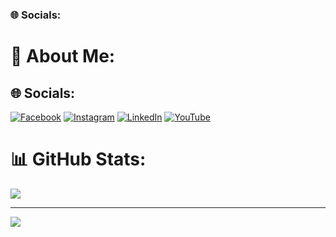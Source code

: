 ### 🌐 Socials:
# 💫 About Me:

## 🌐 Socials:
[![Facebook](https://img.shields.io/badge/Facebook-%231877F2.svg?logo=Facebook&logoColor=white)](https://facebook.com/https://www.facebook.com/bassler.disconnect) [![Instagram](https://img.shields.io/badge/Instagram-%23E4405F.svg?logo=Instagram&logoColor=white)](https://instagram.com/https://www.instagram.com/bassler_disconnect_sc/) [![LinkedIn](https://img.shields.io/badge/LinkedIn-%230077B5.svg?logo=linkedin&logoColor=white)](https://linkedin.com/in/https://www.linkedin.com/in/siarhei-khrapach-379254161/) [![YouTube](https://img.shields.io/badge/YouTube-%23FF0000.svg?logo=YouTube&logoColor=white)](https://youtube.com/@https://www.youtube.com/@basslerdisconnect) 

# 📊 GitHub Stats:
![](https://github-readme-stats.vercel.app/api/top-langs/?username=SiarheiKhrapach&theme=vue&hide_border=false&include_all_commits=true&count_private=false&layout=compact)

---
[![](https://visitcount.itsvg.in/api?id=SiarheiKhrapach&icon=0&color=1)](https://visitcount.itsvg.in)

<!-- Proudly created with GPRM ( https://gprm.itsvg.in ) -->
